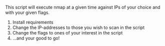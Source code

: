 This script will execute nmap at a given time against IPs of your choice and with your given flags.

1. Install requirements
2. Change the IP-addresses to those you wish to scan in the script
3. Change the flags to ones of your interest in the script
4. ...and your good to go!